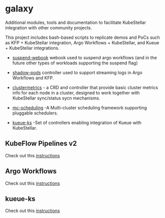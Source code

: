 # galaxy

Additional modules, tools and documentation to facilitate KubeStellar integration with other community projects.

This project includes bash-based scripts to replicate demos and PoCs such as KFP + KubeStellar integration, Argo Workflows + KubeStellar, and Kueue + KubeStellar integrations.

- [suspend-webook](./suspend-webhook/) webook used to suspend argo workflows (and in the future other types of
workloads supporting the suspend flag)

- [shadow-pods](./shadow-pods/) controller used to support streaming logs in Argo Workflows and KFP.

- [clustermetrics](./clustermetrics/) - a CRD and controller that provide
basic cluster metrics info for each node in a cluster, designed to work together with KubeStellar
sync/status sycn mechanisms.

- [mc-scheduling](./mc-scheduling/) -A Multi-cluster scheduling framework supporting pluggable schedulers.

- [kueue-ks](./kueue-ks/) -Set of controllers enabling integration of Kueue with KubeStellar.

## KubeFlow Pipelines v2

Check out this [instructions](./scripts/kfp/)


## Argo Workflows 

Check out this [instructions](./scripts/argo-wf/)

## kueue-ks
Check out this [instructions](./scripts/kueue/)
